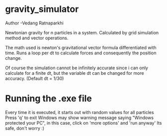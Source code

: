 # gravity_simulator

Author -Vedang Ratnaparkhi

Newtonian gravity for n particles in a system.
Calculated by grid simulation method and vector operations.

The math used is newton's gravitational vector formula differentiated with time.
Runs a loop per dt to calculate forces and consequently the position change.

Of course the simulation cannot be infinitely accurate since i can only calculate for a finite dt, but the variable dt can be changed for more accuracy.
(Default dt = 1/30)

# Running the .exe file
Every time it is executed, it starts out with random values for all particles
Press 'q' to exit
Windows may show warning message saying "Windows protected your PC", in this case, click on 'more options' and 'run anyway'
Its safe, don't worry :)
